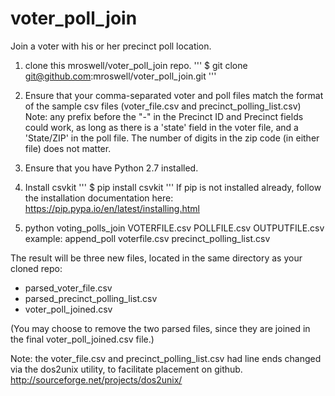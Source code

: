 voter_poll_join
=================

Join a voter with his or her precinct poll location.



1. clone this mroswell/voter_poll_join repo.
'''
$ git clone git@github.com:mroswell/voter_poll_join.git
'''

2. Ensure that your comma-separated voter and poll files match the format of the sample csv files (voter_file.csv and precinct_polling_list.csv) Note: any prefix before the "-" in the Precinct ID and Precinct fields could work, as long as there is a 'state' field in the voter file, and a 'State/ZIP' in the poll file. The number of digits in the zip code (in either file) does not matter.

3. Ensure that you have Python 2.7 installed.

4. Install csvkit
'''
$ pip install csvkit
'''
If pip is not installed already, follow the installation documentation here:
https://pip.pypa.io/en/latest/installing.html


5. python voting_polls_join VOTERFILE.csv POLLFILE.csv OUTPUTFILE.csv
example: append_poll voterfile.csv precinct_polling_list.csv

The result will be three new files, located in the same directory as your cloned repo:
 - parsed_voter_file.csv
 - parsed_precinct_polling_list.csv
 - voter_poll_joined.csv

(You may choose to remove the two parsed files, since they are joined in the final voter_poll_joined.csv file.)


Note: the voter_file.csv and precinct_polling_list.csv had line ends changed via the dos2unix utility, to facilitate placement on github.
http://sourceforge.net/projects/dos2unix/

